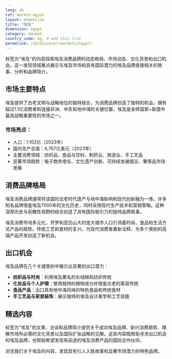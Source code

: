 ```yaml
---
lang: zh
ref: market-egypt
layout: dimension
title: "埃及"
dimension: egypt
category: market
country_code: eg  # Add this line
permalink: /zh/discover/markets/egypt/
---
```


标签为"埃及"的内容探索埃及消费品牌的动态格局、市场动态、文化背景和出口机会。这一发现领域重点展示与埃及市场和具有国际潜力的埃及品牌直接相关的故事、分析和品牌简介。

## 市场主要特点

埃及提供了古老文明与战略地位的独特结合，为消费品牌创造了独特的机会。拥有超过1.1亿消费者和连接非洲、中东和地中海的关键位置，埃及是金砖国家+联盟中最具战略重要性的市场之一。

### 市场亮点：
- 人口：1.102亿（2023年）
- 国内生产总值：4,767亿美元（2023年）
- 主要消费领域：纺织品、食品与饮料、制药业、旅游业、手工艺品
- 显著市场趋势：电子商务增长、文化遗产创新、可持续发展倡议、奢侈品市场发展

## 消费品牌格局

埃及消费品牌通常将该国的法老时代遗产与地中海影响和现代创新融为一体。许多知名品牌借鉴埃及7000年的文化历史，同时采用现代生产技术和营销策略。这种深厚历史与前瞻性视野的结合创造了具有国际吸引力的独特品牌故事。

埃及消费市场多元化，开罗和亚历山大的庞大城市人口引领着时尚、食品和生活方式产品的趋势。传统工艺和食材的复兴，为现代消费者重新诠释，为多个类别的高端产品开发创造了新机会。

## 出口机会

埃及品牌在几个关键类别中展示出显著的出口潜力：

- **纺织品与时尚**：利用埃及著名的长绒棉和纺织传统
- **化妆品与个人护理**：使用独特的植物成分并借鉴古老的美容传统
- **食品产品**：出口具有地中海风味的特色食品和传统食材
- **手工艺品与家居装饰**：展示独特的埃及设计美学和工艺技能

## 精选内容

标签为"埃及"的文章、访谈和品牌简介提供关于成功埃及品牌、新兴消费趋势、理解市场所必需的文化背景以及国际扩张战略的见解。这些内容既帮助寻求出口机会的埃及品牌，也帮助希望发现有前途的埃及消费产品的国际合作伙伴。

浏览我们关于埃及的内容，发现具有引人入胜故事和显著市场潜力的特色品牌。